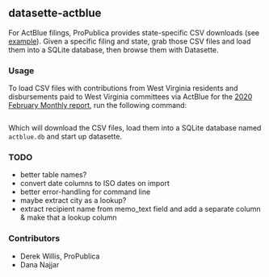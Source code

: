 ## datasette-actblue

For ActBlue filings, ProPublica provides state-specific CSV downloads (see [example](https://projects.propublica.org/itemizer/committee/C00401224/2020/filings/1385527/downloads)). Given a specific filing and state, grab those CSV files and load them into a SQLite database, then browse them with Datasette.


### Usage

To load CSV files with contributions from West Virginia residents and disbursements paid to West Virginia committees via ActBlue for the [2020 February Monthly report](https://projects.propublica.org/itemizer/committee/C00401224/2020/filings/1385527/downloads), run the following command:

```python actblue.py 1385527 wv
```

Which will download the CSV files, load them into a SQLite database named `actblue.db` and start up datasette.

### TODO

  * better table names?
  * convert date columns to ISO dates on import
  * better error-handling for command line
  * maybe extract city as a lookup?
  * extract recipient name from memo_text field and add a separate column & make that a lookup column

### Contributors

  * Derek Willis, ProPublica
  * Dana Najjar
